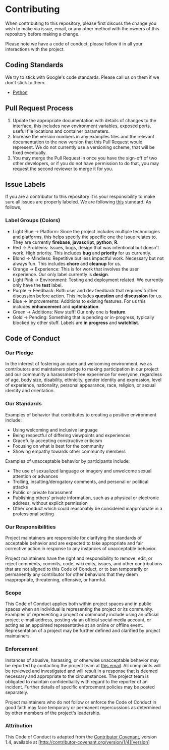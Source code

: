 # Contributing

When contributing to this repository, please first discuss the change you wish to make via issue,
email, or any other method with the owners of this repository before making a change.

Please note we have a code of conduct, please follow it in all your interactions with the project.

## Coding Standards
We try to stick with Google's code standards. Please call us on them if we don't stick to them.

* [Python](https://google.github.io/styleguide/pyguide.html)

## Pull Request Process

1. Update the appropriate documentation with details of changes to the interface, this includes new environment
   variables, exposed ports, useful file locations and container parameters.
2. Increase the version numbers in any examples files and the relevant documentation to the new version that this
   Pull Request would represent. We do not currently use a versioning scheme, that will be fixed eventually.
3. You may merge the Pull Request in once you have the sign-off of two other developers, or if you
   do not have permission to do that, you may request the second reviewer to merge it for you.

## Issue Labels  
If you are a contributor to this repository it is your responsibility to make sure all issues are properly labeled. We are following [this](https://robinpowered.com/blog/best-practice-system-for-organizing-and-tagging-github-issues/) standard. As follows,

### Label Groups (Colors)
- Light Blue -> Platform: Since the project includes multiple technologies and platforms, this helps specify the specific one the issue relates to. They are currently **firebase**, **javascript**, **python**, **R**.
- Red -> Problems: Issues, bugs, design that was intentional but doesn't work. High priority. This includes **bug** and **priority** for us currently.
- Blond -> Mindless: Repetitive but less impactful work. Necessary but not always fun. This includes **chore** and **cleanup** for us.
- Orange -> Experience: This is for work that involves the user experience. Our only label currently is **design**.
- Light Pink -> Environment: Testing and deployment related. We currently only have the **test** label.
- Purple -> Feedback: Both user and dev feedback that requires further discussion before action. This includes **question** and **discussion** for us.
- Blue -> Improvements: Additions to existing features. For us this includes **enhancement** and **optimization**.
- Green -> Additions: New stuff! Our only one is **feature**.
- Gold -> Pending: Something that is pending or in-progress, typically blocked by other stuff. Labels are **in progress** and **watchlist**.

## Code of Conduct

### Our Pledge

In the interest of fostering an open and welcoming environment, we as
contributors and maintainers pledge to making participation in our project and
our community a harassment-free experience for everyone, regardless of age, body
size, disability, ethnicity, gender identity and expression, level of experience,
nationality, personal appearance, race, religion, or sexual identity and
orientation.

### Our Standards

Examples of behavior that contributes to creating a positive environment
include:

* Using welcoming and inclusive language
* Being respectful of differing viewpoints and experiences
* Gracefully accepting constructive criticism
* Focusing on what is best for the community
* Showing empathy towards other community members

Examples of unacceptable behavior by participants include:

* The use of sexualized language or imagery and unwelcome sexual attention or
advances
* Trolling, insulting/derogatory comments, and personal or political attacks
* Public or private harassment
* Publishing others' private information, such as a physical or electronic
  address, without explicit permission
* Other conduct which could reasonably be considered inappropriate in a
  professional setting

### Our Responsibilities

Project maintainers are responsible for clarifying the standards of acceptable
behavior and are expected to take appropriate and fair corrective action in
response to any instances of unacceptable behavior.

Project maintainers have the right and responsibility to remove, edit, or
reject comments, commits, code, wiki edits, issues, and other contributions
that are not aligned to this Code of Conduct, or to ban temporarily or
permanently any contributor for other behaviors that they deem inappropriate,
threatening, offensive, or harmful.

### Scope

This Code of Conduct applies both within project spaces and in public spaces
when an individual is representing the project or its community. Examples of
representing a project or community include using an official project e-mail
address, posting via an official social media account, or acting as an appointed
representative at an online or offline event. Representation of a project may be
further defined and clarified by project maintainers.

### Enforcement

Instances of abusive, harassing, or otherwise unacceptable behavior may be
reported by contacting the project team at [this email](isaac31415926@gmail.com). All
complaints will be reviewed and investigated and will result in a response that
is deemed necessary and appropriate to the circumstances. The project team is
obligated to maintain confidentiality with regard to the reporter of an incident.
Further details of specific enforcement policies may be posted separately.

Project maintainers who do not follow or enforce the Code of Conduct in good
faith may face temporary or permanent repercussions as determined by other
members of the project's leadership.

### Attribution

This Code of Conduct is adapted from the [Contributor Covenant][homepage], version 1.4,
available at [http://contributor-covenant.org/version/1/4][version]

[homepage]: http://contributor-covenant.org
[version]: http://contributor-covenant.org/version/1/4/
